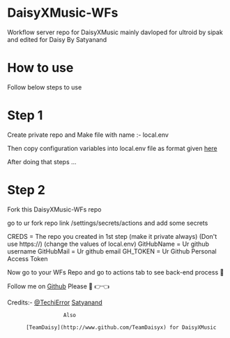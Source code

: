# DaisyXMusic-WFs
Workflow server repo for DaisyXMusic mainly davloped for ultroid by sipak and edited for Daisy By Satyanand


# How to use 

Follow below steps to use 

# Step 1

Create private repo and 
Make file with name :- local.env 

Then copy configuration variables into local.env file 
as format given [here](https://github.com/TeamDaisyX/DaisyXMusic/blob/Py-Tgcalls/example.env)

After doing that steps ...

# Step 2

Fork this DaisyXMusic-WFs repo 

go to ur fork repo link /settings/secrets/actions and add some secrets

CREDS = The repo you created in 1st step (make it private always) (Don't use https://) (change the values of local.env)
GitHubName = Ur github username
GitHubMail = Ur github email
GH_TOKEN = Ur Github Personal Access Token


Now go to your WFs Repo and go to actions tab to see back-end process 🥰

Follow me on [Github](http://t.me/satyanandatripathi) Please 🥺 👉👈

Credits:- [@TechiError](http://www.github.com/TechiError)
          [Satyanand](http://www.github.com/satyanandatripathi)

                      Also 

          [TeamDaisy](http://www.github.com/TeamDaisyx) for DaisyXMusic
